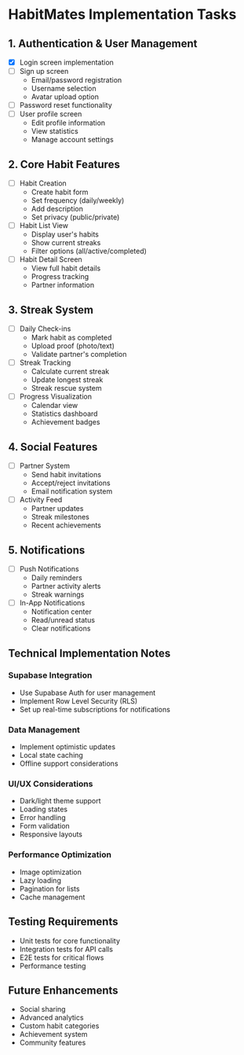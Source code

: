 # HabitMates Implementation Tasks

## 1. Authentication & User Management
- [x] Login screen implementation
- [ ] Sign up screen
  - Email/password registration
  - Username selection
  - Avatar upload option
- [ ] Password reset functionality
- [ ] User profile screen
  - Edit profile information
  - View statistics
  - Manage account settings

## 2. Core Habit Features
- [ ] Habit Creation
  - Create habit form
  - Set frequency (daily/weekly)
  - Add description
  - Set privacy (public/private)
- [ ] Habit List View
  - Display user's habits
  - Show current streaks
  - Filter options (all/active/completed)
- [ ] Habit Detail Screen
  - View full habit details
  - Progress tracking
  - Partner information

## 3. Streak System
- [ ] Daily Check-ins
  - Mark habit as completed
  - Upload proof (photo/text)
  - Validate partner's completion
- [ ] Streak Tracking
  - Calculate current streak
  - Update longest streak
  - Streak rescue system
- [ ] Progress Visualization
  - Calendar view
  - Statistics dashboard
  - Achievement badges

## 4. Social Features
- [ ] Partner System
  - Send habit invitations
  - Accept/reject invitations
  - Email notification system
- [ ] Activity Feed
  - Partner updates
  - Streak milestones
  - Recent achievements

## 5. Notifications
- [ ] Push Notifications
  - Daily reminders
  - Partner activity alerts
  - Streak warnings
- [ ] In-App Notifications
  - Notification center
  - Read/unread status
  - Clear notifications

## Technical Implementation Notes

### Supabase Integration
- Use Supabase Auth for user management
- Implement Row Level Security (RLS)
- Set up real-time subscriptions for notifications

### Data Management
- Implement optimistic updates
- Local state caching
- Offline support considerations

### UI/UX Considerations
- Dark/light theme support
- Loading states
- Error handling
- Form validation
- Responsive layouts

### Performance Optimization
- Image optimization
- Lazy loading
- Pagination for lists
- Cache management

## Testing Requirements
- Unit tests for core functionality
- Integration tests for API calls
- E2E tests for critical flows
- Performance testing

## Future Enhancements
- Social sharing
- Advanced analytics
- Custom habit categories
- Achievement system
- Community features